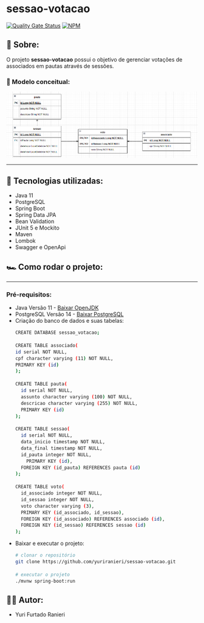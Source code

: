 # sessao-votacao
[![Quality Gate Status](https://sonarcloud.io/api/project_badges/measure?project=yuriranieri_sessao-votacao&metric=alert_status)](https://sonarcloud.io/summary/new_code?id=yuriranieri_sessao-votacao)
[![NPM](https://img.shields.io/npm/l/react)](https://github.com/yuriranieri/sessao-votacao/blob/master/LICENSE)

## 📝 Sobre:

O projeto **sessao-votacao** possui o objetivo de gerenciar votações de associados em pautas através de sessões.

### 🎲 Modelo conceitual:

![Modelo conceitual](https://github.com/yuriranieri/assests/blob/master/modeloConceitual.PNG)

---

## 🔨 Tecnologias utilizadas:

- Java 11
- PostgreSQL
- Spring Boot
- Spring Data JPA
- Bean Validation
- JUnit 5 e Mockito
- Maven
- Lombok
- Swagger e OpenApi

## 🏎 Como rodar o projeto:

---

### Pré-requisitos:

- Java Versão 11 - [Baixar OpenJDK](https://jdk.java.net/archive/)
- PostgreSQL Versão 14 - [Baixar PostgreSQL](https://www.postgresql.org/download/)
- Criação do banco de dados e suas tabelas:
  ```bash
  CREATE DATABASE sessao_votacao;

  CREATE TABLE associado(
  id serial NOT NULL,
  cpf character varying (11) NOT NULL,
  PRIMARY KEY (id)
  );

  CREATE TABLE pauta(
    id serial NOT NULL,
    assunto character varying (100) NOT NULL,
    descricao character varying (255) NOT NULL,
    PRIMARY KEY (id)
  );

  CREATE TABLE sessao(
    id serial NOT NULL,
    data_inicio timestamp NOT NULL,
    data_final timestamp NOT NULL,
    id_pauta integer NOT NULL,
      PRIMARY KEY (id),
    FOREIGN KEY (id_pauta) REFERENCES pauta (id)
  );

  CREATE TABLE voto(
    id_associado integer NOT NULL,
    id_sessao integer NOT NULL,
    voto character varying (3),
    PRIMARY KEY (id_associado, id_sessao),
    FOREIGN KEY (id_associado) REFERENCES associado (id),
    FOREIGN KEY (id_sessao) REFERENCES sessao (id)
  );

  ```
- Baixar e executar o projeto:
  ```bash
  # clonar o repositório
  git clone https://github.com/yuriranieri/sessao-votacao.git

  # executar o projeto
  ./mvnw spring-boot:run
  ```

## 🙋‍♂️ Autor:

- Yuri Furtado Ranieri